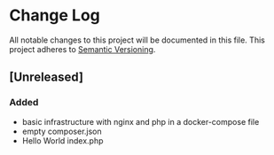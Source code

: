 # Change Log
All notable changes to this project will be documented in this file.
This project adheres to [Semantic Versioning](http://semver.org/).

## [Unreleased]
### Added
- basic infrastructure with nginx and php in a docker-compose file
- empty composer.json
- Hello World index.php